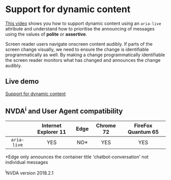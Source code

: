 # Support for dynamic content #
[This video](https://youtu.be/A6nhXP-RHwE) shows you how to support dynamic content using an `aria-live` attribute and understand how to prioritise the announcing of messages using the values of **polite** or **assertive**. 

Screen reader users navigate onscreen content audibly. If parts of the screen change visually, we need to ensure the change is identifiable programmatically as well. By making a change programmatically identifiable the screen reader monitors what has changed and announces the change audibly.

## Live demo ##
[Support for dynamic content](https://canaxess.github.io/canaxess-teaches/chatbot-accessibility-fundamentals/3-support-dynamic-content/)

## NVDA<sup>i</sup> and User Agent compatibility ##

&nbsp;        | Internet Explorer 11 | Edge | Chrome 72 | FireFox Quantum 65
:-------------: |:-------------:| :-----:| :-----:| :-----:
`aria-live`    | YES | NO* | YES | YES

*Edge only announces the container title 'chatbot-conversation' not individual messages

<sup>i</sup>NVDA version 2018.2.1

